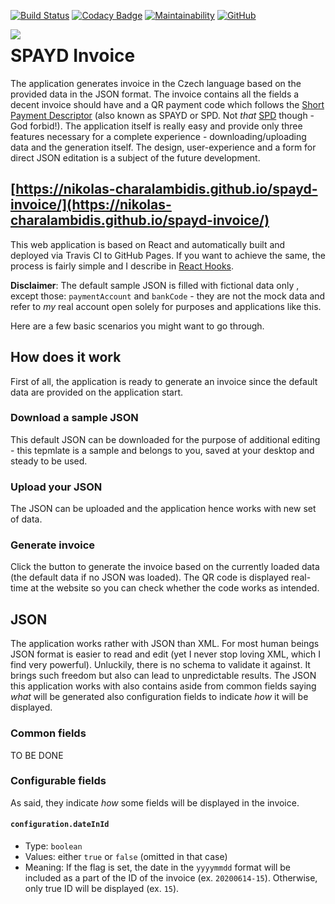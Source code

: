 [![Build Status](https://travis-ci.org/Nikolas-Charalambidis/spayd-invoice.svg?branch=master)](https://travis-ci.org/Nikolas-Charalambidis/spayd-invoice)
[![Codacy Badge](https://api.codacy.com/project/badge/Grade/b8979bf2e22f4170a7672bb079c73928)](https://app.codacy.com/manual/Nikolas-Charalambidis/spayd-invoice?utm_source=github.com&utm_medium=referral&utm_content=Nikolas-Charalambidis/spayd-invoice&utm_campaign=Badge_Grade_Dashboard)
[![Maintainability](https://api.codeclimate.com/v1/badges/eb751a94a6bcf898ce29/maintainability)](https://codeclimate.com/github/Nikolas-Charalambidis/spayd-invoice/maintainability)
[![GitHub](https://img.shields.io/github/license/mashape/apistatus.svg)](https://github.com/Nikolas-Charalambidis/react-hooks/blob/master/LICENSE)

<img align="left" top="-50" src="https://nikolas-charalambidis.github.io/cdn/spayd-invoice/spayd-invoice-128.png" border="0">

# SPAYD Invoice

The application generates invoice in the Czech language based on the provided data in the JSON format. The invoice contains all the fields a decent invoice should have and a QR payment code which follows the [Short Payment Descriptor](https://en.wikipedia.org/wiki/Short_Payment_Descriptor) (also known as SPAYD or SPD. Not *that* [SPD](https://en.wikipedia.org/wiki/Freedom_and_Direct_Democracy) though - God forbid!). The application itself is really easy and provide only three features necessary for a complete experience - downloading/uploading data and the generation itself. The design, user-experience and a form for direct JSON editation is a subject of the future development. 

## [https://nikolas-charalambidis.github.io/spayd-invoice/](https://nikolas-charalambidis.github.io/spayd-invoice/)

This web application is based on React and automatically built and deployed via Travis CI to GitHub Pages. If you want to achieve the same, the process is fairly simple and I describe in [React Hooks](https://github.com/Nikolas-Charalambidis/react-hooks).

**Disclaimer**: The default sample JSON is filled with fictional data only , except those: `paymentAccount` and `bankCode` - they are not the mock data and refer to *my* real account open solely for purposes and applications like this.

Here are a few basic scenarios you might want to go through.

## How does it work

First of all, the application is ready to generate an invoice since the default data are provided on the application start.

### Download a sample JSON

This default JSON can be downloaded for the purpose of additional editing - this tepmlate is a sample and belongs to you, saved at your desktop and steady to be used.

### Upload your JSON

The JSON can be uploaded and the application hence works with new set of data.

### Generate invoice

Click the button to generate the invoice based on the currently loaded data (the default data if no JSON was loaded). The QR code is displayed real-time at the website so you can check whether the code works as intended.

## JSON

The application works rather with JSON than XML. For most human beings JSON format is easier to read and edit (yet I never stop loving XML, which I find very powerful). Unluckily, there is no schema to validate it against. It brings such freedom but also can lead to unpredictable results. The JSON this application works with also contains aside from common fields saying *what* will be generated also configuration fields to indicate *how* it will be displayed.

### Common fields

TO BE DONE

### Configurable fields

As said, they indicate *how* some fields will be displayed in the invoice.

#### `configuration.dateInId`
- Type: `boolean`
- Values: either `true` or `false` (omitted in that case)
- Meaning: If the flag is set, the date in the `yyyymmdd` format will be included as a part of the ID of the invoice (ex. `20200614-15`). Otherwise, only true ID will be displayed (ex. `15`).
